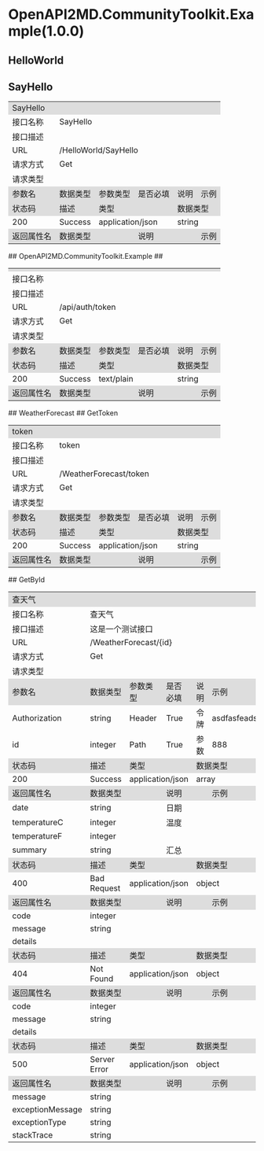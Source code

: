 # OpenAPI2MD.CommunityToolkit.Example(1.0.0) 
## HelloWorld 
## SayHello 
<table>
    
<tr>
    <td colspan="6" bgcolor="#ddd">SayHello</td>
</tr>
<tr>
    <td >接口名称</td>
    <td colspan="5">SayHello</td>
</tr>
<tr>
    <td >接口描述</td>
    <td colspan="5"></td>
</tr>
<tr>
    <td >URL</td>
    <td colspan="5">/HelloWorld/SayHello</td>
</tr>
<tr>
    <td >请求方式</td>
    <td colspan="5">Get</td>
</tr>
<tr>
    <td >请求类型</td>
    <td colspan="5"></td>
</tr>
    <tr>
    <td bgcolor="#ddd">参数名</td>
    <td bgcolor="#ddd">数据类型</td>
    <td bgcolor="#ddd">参数类型</td>
    <td bgcolor="#ddd">是否必填</td>
    <td bgcolor="#ddd">说明</td>
    <td bgcolor="#ddd">示例</td>
</tr>
    <tr>
    <td bgcolor="#ddd">状态码</td>
    <td colspan="1" bgcolor="#ddd">描述</td>
    <td colspan="2" bgcolor="#ddd">类型</td>
    <td colspan="2" bgcolor="#ddd">数据类型</td>
</tr>
<tr>
    <td >200</td>
    <td >Success</td>
    <td colspan="2" >application/json</td>
    <td colspan="2" >string</td>
</tr>
<tr>
    <td bgcolor="#ddd">返回属性名</td>
    <td colspan="2" bgcolor="#ddd">数据类型</td>
    <td colspan="2" bgcolor="#ddd">说明</td>
    <td colspan="1" bgcolor="#ddd">示例</td>
</tr>
    
    
</table> 
## OpenAPI2MD.CommunityToolkit.Example 
##  
<table>
    
<tr>
    <td colspan="6" bgcolor="#ddd"></td>
</tr>
<tr>
    <td >接口名称</td>
    <td colspan="5"></td>
</tr>
<tr>
    <td >接口描述</td>
    <td colspan="5"></td>
</tr>
<tr>
    <td >URL</td>
    <td colspan="5">/api/auth/token</td>
</tr>
<tr>
    <td >请求方式</td>
    <td colspan="5">Get</td>
</tr>
<tr>
    <td >请求类型</td>
    <td colspan="5"></td>
</tr>
    <tr>
    <td bgcolor="#ddd">参数名</td>
    <td bgcolor="#ddd">数据类型</td>
    <td bgcolor="#ddd">参数类型</td>
    <td bgcolor="#ddd">是否必填</td>
    <td bgcolor="#ddd">说明</td>
    <td bgcolor="#ddd">示例</td>
</tr>
    <tr>
    <td bgcolor="#ddd">状态码</td>
    <td colspan="1" bgcolor="#ddd">描述</td>
    <td colspan="2" bgcolor="#ddd">类型</td>
    <td colspan="2" bgcolor="#ddd">数据类型</td>
</tr>
<tr>
    <td >200</td>
    <td >Success</td>
    <td colspan="2" >text/plain</td>
    <td colspan="2" >string</td>
</tr>
<tr>
    <td bgcolor="#ddd">返回属性名</td>
    <td colspan="2" bgcolor="#ddd">数据类型</td>
    <td colspan="2" bgcolor="#ddd">说明</td>
    <td colspan="1" bgcolor="#ddd">示例</td>
</tr>
    
    
</table> 
## WeatherForecast 
## GetToken 
<table>
    
<tr>
    <td colspan="6" bgcolor="#ddd">token</td>
</tr>
<tr>
    <td >接口名称</td>
    <td colspan="5">token</td>
</tr>
<tr>
    <td >接口描述</td>
    <td colspan="5"></td>
</tr>
<tr>
    <td >URL</td>
    <td colspan="5">/WeatherForecast/token</td>
</tr>
<tr>
    <td >请求方式</td>
    <td colspan="5">Get</td>
</tr>
<tr>
    <td >请求类型</td>
    <td colspan="5"></td>
</tr>
    <tr>
    <td bgcolor="#ddd">参数名</td>
    <td bgcolor="#ddd">数据类型</td>
    <td bgcolor="#ddd">参数类型</td>
    <td bgcolor="#ddd">是否必填</td>
    <td bgcolor="#ddd">说明</td>
    <td bgcolor="#ddd">示例</td>
</tr>
    <tr>
    <td bgcolor="#ddd">状态码</td>
    <td colspan="1" bgcolor="#ddd">描述</td>
    <td colspan="2" bgcolor="#ddd">类型</td>
    <td colspan="2" bgcolor="#ddd">数据类型</td>
</tr>
<tr>
    <td >200</td>
    <td >Success</td>
    <td colspan="2" >application/json</td>
    <td colspan="2" >string</td>
</tr>
<tr>
    <td bgcolor="#ddd">返回属性名</td>
    <td colspan="2" bgcolor="#ddd">数据类型</td>
    <td colspan="2" bgcolor="#ddd">说明</td>
    <td colspan="1" bgcolor="#ddd">示例</td>
</tr>
    
    
</table> 
## GetById 
<table>
    
<tr>
    <td colspan="6" bgcolor="#ddd">查天气</td>
</tr>
<tr>
    <td >接口名称</td>
    <td colspan="5">查天气</td>
</tr>
<tr>
    <td >接口描述</td>
    <td colspan="5">这是一个测试接口</td>
</tr>
<tr>
    <td >URL</td>
    <td colspan="5">/WeatherForecast/{id}</td>
</tr>
<tr>
    <td >请求方式</td>
    <td colspan="5">Get</td>
</tr>
<tr>
    <td >请求类型</td>
    <td colspan="5"></td>
</tr>
    <tr>
    <td bgcolor="#ddd">参数名</td>
    <td bgcolor="#ddd">数据类型</td>
    <td bgcolor="#ddd">参数类型</td>
    <td bgcolor="#ddd">是否必填</td>
    <td bgcolor="#ddd">说明</td>
    <td bgcolor="#ddd">示例</td>
</tr><tr>
    <td >Authorization</td>
    <td >string</td>
    <td >Header</td>
    <td >True</td>
    <td >令牌</td>
    <td >asdfasfeadsf</td>
</tr><tr>
    <td >id</td>
    <td >integer</td>
    <td >Path</td>
    <td >True</td>
    <td >参数</td>
    <td >888</td>
</tr>
    <tr>
    <td bgcolor="#ddd">状态码</td>
    <td colspan="1" bgcolor="#ddd">描述</td>
    <td colspan="2" bgcolor="#ddd">类型</td>
    <td colspan="2" bgcolor="#ddd">数据类型</td>
</tr>
<tr>
    <td >200</td>
    <td >Success</td>
    <td colspan="2" >application/json</td>
    <td colspan="2" >array</td>
</tr>
<tr>
    <td bgcolor="#ddd">返回属性名</td>
    <td colspan="2" bgcolor="#ddd">数据类型</td>
    <td colspan="2" bgcolor="#ddd">说明</td>
    <td colspan="1" bgcolor="#ddd">示例</td>
</tr><tr>
    <td >date</td>
    <td colspan="2">string</td>
    <td colspan="2" >日期</td>
    <td colspan="2" ></td>
</tr><tr>
    <td >temperatureC</td>
    <td colspan="2">integer</td>
    <td colspan="2" >温度</td>
    <td colspan="2" ></td>
</tr><tr>
    <td >temperatureF</td>
    <td colspan="2">integer</td>
    <td colspan="2" ></td>
    <td colspan="2" ></td>
</tr><tr>
    <td >summary</td>
    <td colspan="2">string</td>
    <td colspan="2" >汇总</td>
    <td colspan="2" ></td>
</tr><tr>
    <td bgcolor="#ddd">状态码</td>
    <td colspan="1" bgcolor="#ddd">描述</td>
    <td colspan="2" bgcolor="#ddd">类型</td>
    <td colspan="2" bgcolor="#ddd">数据类型</td>
</tr>
<tr>
    <td >400</td>
    <td >Bad Request</td>
    <td colspan="2" >application/json</td>
    <td colspan="2" >object</td>
</tr>
<tr>
    <td bgcolor="#ddd">返回属性名</td>
    <td colspan="2" bgcolor="#ddd">数据类型</td>
    <td colspan="2" bgcolor="#ddd">说明</td>
    <td colspan="1" bgcolor="#ddd">示例</td>
</tr><tr>
    <td >code</td>
    <td colspan="2">integer</td>
    <td colspan="2" ></td>
    <td colspan="2" ></td>
</tr><tr>
    <td >message</td>
    <td colspan="2">string</td>
    <td colspan="2" ></td>
    <td colspan="2" ></td>
</tr><tr>
    <td >details</td>
    <td colspan="2"></td>
    <td colspan="2" ></td>
    <td colspan="2" ></td>
</tr><tr>
    <td bgcolor="#ddd">状态码</td>
    <td colspan="1" bgcolor="#ddd">描述</td>
    <td colspan="2" bgcolor="#ddd">类型</td>
    <td colspan="2" bgcolor="#ddd">数据类型</td>
</tr>
<tr>
    <td >404</td>
    <td >Not Found</td>
    <td colspan="2" >application/json</td>
    <td colspan="2" >object</td>
</tr>
<tr>
    <td bgcolor="#ddd">返回属性名</td>
    <td colspan="2" bgcolor="#ddd">数据类型</td>
    <td colspan="2" bgcolor="#ddd">说明</td>
    <td colspan="1" bgcolor="#ddd">示例</td>
</tr><tr>
    <td >code</td>
    <td colspan="2">integer</td>
    <td colspan="2" ></td>
    <td colspan="2" ></td>
</tr><tr>
    <td >message</td>
    <td colspan="2">string</td>
    <td colspan="2" ></td>
    <td colspan="2" ></td>
</tr><tr>
    <td >details</td>
    <td colspan="2"></td>
    <td colspan="2" ></td>
    <td colspan="2" ></td>
</tr><tr>
    <td bgcolor="#ddd">状态码</td>
    <td colspan="1" bgcolor="#ddd">描述</td>
    <td colspan="2" bgcolor="#ddd">类型</td>
    <td colspan="2" bgcolor="#ddd">数据类型</td>
</tr>
<tr>
    <td >500</td>
    <td >Server Error</td>
    <td colspan="2" >application/json</td>
    <td colspan="2" >object</td>
</tr>
<tr>
    <td bgcolor="#ddd">返回属性名</td>
    <td colspan="2" bgcolor="#ddd">数据类型</td>
    <td colspan="2" bgcolor="#ddd">说明</td>
    <td colspan="1" bgcolor="#ddd">示例</td>
</tr><tr>
    <td >message</td>
    <td colspan="2">string</td>
    <td colspan="2" ></td>
    <td colspan="2" ></td>
</tr><tr>
    <td >exceptionMessage</td>
    <td colspan="2">string</td>
    <td colspan="2" ></td>
    <td colspan="2" ></td>
</tr><tr>
    <td >exceptionType</td>
    <td colspan="2">string</td>
    <td colspan="2" ></td>
    <td colspan="2" ></td>
</tr><tr>
    <td >stackTrace</td>
    <td colspan="2">string</td>
    <td colspan="2" ></td>
    <td colspan="2" ></td>
</tr>
    
    
</table> 
